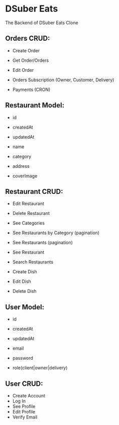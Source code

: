# DSuber Eats

The Backend of DSuber Eats Clone

## Orders CRUD:

- Create Order
- Get Order/Orders
- Edit Order
- Orders Subscription (Owner, Customer, Delivery)

- Payments (CRON)

## Restaurant Model:

- id
- createdAt
- updatedAt

- name
- category
- address
- coverImage

## Restaurant CRUD:

- Edit Restaurant
- Delete Restaurant

- See Categories
- See Restaurants by Category (pagination)
- See Restaurants (pagination)
- See Restaurant
- Search Restaurants

- Create Dish
- Edit Dish
- Delete Dish

## User Model:

- id
- createdAt
- updatedAt

- email
- password
- role(client|owner|delivery)

## User CRUD:

- Create Account
- Log In
- See Profile
- Edit Profile
- Verify Email